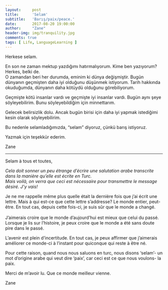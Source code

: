```yaml
---
layout:     post
title:      'Selam'
subtitle:   'Barış/paix/peace.'
date:       2017-08-20 19:00:00
author:     "Zane"
header-img: img/tranquility.jpg
comments: true
tags: [ Life, LanguageLearning ]
---
```


Herkese selam.

En son ne zaman mektup yazdığımı hatırmalıyorum. Kime ben yazıyorum? Herkes, belki de. <br> 
O zamandan beri her durumda, eminim ki dünya değişmiştir. Bugün dünyanın geçmişten daha iyi olduğunu düşünmek istiyorum. Tarih hakkında okuduğumda, dünyanın daha kötüydü olduğunu görebiliyorum. <br> 

Geçmişte kötü insanlar vardı ve geçmişte iyi insanlar vardı. Bugün aynı şeye söyleyebilirim. Bunu söyleyebildiğim için minnettarım. <br> 

Gelecek belirsizlik dolu. Ancak bugün birisi için daha iyi yapmak istediğimi kesin olarak söyleyebilirim. <br> 

Bu nedenle selamladığımızda, “selam” diyoruz, çünkü barış istiyoruz. <br> 

Yazmak için teşekkür ederim. <br> 

Zane  <br> 
__________________________________________________________________________________________________________

Selam à tous et toutes, <br> 

*Cela doit sonner un peu étrange d’écrire une salutation arabe transcrite dans la manière qu’elle est écrite en Turc.* <br> 
*Mais voilà, on verra que ceci est nécessaire pour transmettre le message désiré. J’y vais!* <br> 

Je ne me rappelle même plus quelle était la dernière fois que j’ai écrit une lettre. Mais à qui est-ce que cette lettre s’addresse? Le monde entier, peut-être. En tout cas, depuis cette fois-ci, je suis sûr que le monde a changé. <br>  
J’aimerais croire que le monde d’aujourd’hui est mieux que celui du passé. Lorsque je lis sur l’histoire, je peux croire que le monde a été sans doute pire dans le passé. <br> 

L’avenir est plein d’incertitude. En tout cas, je peux affirmer que j’aimerais améliorer ce monde-ci à l’instant pour quiconque qui reste à être né. <br> 

Pour cette raison, quand nous nous saluons en turc, nous disons ‘selam’- un mot d’origine arabe qui veut dire ‘paix’, car ceci est ce que nous voulons- la paix. <br> 

Merci de m’avoir lu. Que ce monde meilleur vienne. <br> 

Zane
